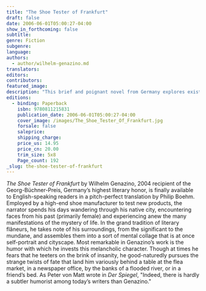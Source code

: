 ```yaml
---
title: "The Shoe Tester of Frankfurt"
draft: false
date: 2006-06-01T05:00:27-04:00
show_in_forthcoming: false
subtitle:
genre: Fiction
subgenre:
language:
authors:
  - author/wilhelm-genazino.md
translators:
editors:
contributors:
featured_image:
description: "This brief and poignant novel from Germany explores existential questions as its 46-year-old narrator reflects on broken relationships and other failures, and struggles to come to terms with life. "
editions:
  - binding: Paperback
    isbn: 9780811215831
    publication_date: 2006-06-01T05:00:27-04:00
    cover_image: /images/The_Shoe_Tester_Of_Frankfurt.jpg
    forsale: false
    saleprice:
    shipping_charge:
    price_us: 14.95
    price_cn: 20.00
    trim_size: 5x8
    Page_count: 192
_slug: the-shoe-tester-of-frankfurt
---
```


_The Shoe Tester of Frankfurt_ by Wilhelm Genazino, 2004 recipient of the Georg-Büchner-Preis, Germany’s highest literary honor, is finally available to English-speaking readers in a pitch-perfect translation by Philip Boehm. Employed by a high-end shoe manufacturer to test new products, the narrator spends his days wandering through his native city, encountering faces from his past (primarily female) and experiencing anew the many manifestations of the mystery of life. In the grand tradition of literary flâneurs, he takes note of his surroundings, from the significant to the mundane, and assembles them into a sort of mental collage that is at once self-portrait and cityscape. Most remarkable in Genazino’s work is the humor with which he invests this melancholic character. Though at times he fears that he teeters on the brink of insanity, he good-naturedly pursues the strange twists of fate that land him variously behind a table at the flea market, in a newspaper office, by the banks of a flooded river, or in a friend’s bed. As Peter von Matt wrote in _Der Spiegel_, "Indeed, there is hardly a subtler humorist among today’s writers than Genazino."

